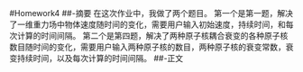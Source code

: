 #Homework4
##-摘要
在这次作业中，我做了两个题目。
第一个是第一题，解决了一维重力场中物体速度随时间的变化，需要用户输入初始速度，持续时间，和每次计算的时间间隔。
第二个是第四题，解决了两种原子核耦合衰变的各种原子核数目随时间的变化，需要用户输入两种原子核的数目，两种原子核的衰变常数，衰变持续时间，以及每次计算的时间间隔。
##-正文

